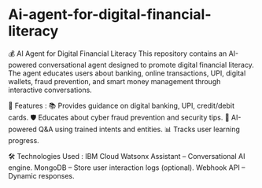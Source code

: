 # Ai-agent-for-digital-financial-literacy
💰 AI Agent for Digital Financial Literacy This repository contains an AI-powered conversational agent designed to promote digital financial literacy. The agent educates users about banking, online transactions, UPI, digital wallets, fraud prevention, and smart money management through interactive conversations.

🚀 Features :
  📚 Provides guidance on digital banking, UPI, credit/debit cards.
  🛡️ Educates about cyber fraud prevention and security tips.
  🤖 AI-powered Q&A using trained intents and entities.
  📊 Tracks user learning progress.

🛠️ Technologies Used :
  IBM Cloud Watsonx Assistant – Conversational AI engine.
  MongoDB – Store user interaction logs (optional).
  Webhook API – Dynamic responses.
